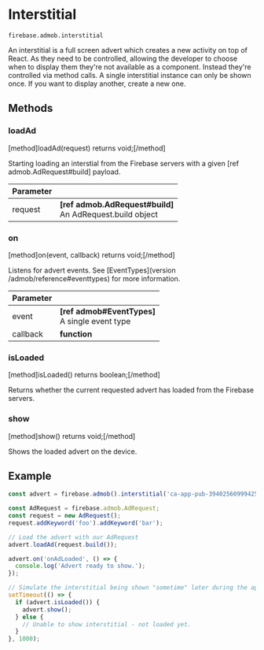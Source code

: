 # Interstitial

```
firebase.admob.interstitial
```

An interstitial is a full screen advert which creates a new activity on top of React. As they need to be controlled, allowing the developer to choose when to display them they're not available as a component. Instead they're controlled via method calls. A single interstitial instance can only be shown once. If you want to display another, create a new one.

## Methods

### loadAd
[method]loadAd(request) returns void;[/method]

Starting loading an interstial from the Firebase servers with a given [ref admob.AdRequest#build] payload.

| Parameter |         |
| --------- | ------- |
| request   | **[ref admob.AdRequest#build]** <br /> An AdRequest.build object |

### on
[method]on(event, callback) returns void;[/method]

Listens for advert events. See [EventTypes](version /admob/reference#eventtypes) for more information.

| Parameter |         |
| --------- | ------- |
| event   | **[ref admob#EventTypes]** <br /> A single event type |
| callback   | **function** |

### isLoaded
[method]isLoaded() returns boolean;[/method]

Returns whether the current requested advert has loaded from the Firebase servers.

### show
[method]show() returns void;[/method]

Shows the loaded advert on the device.

## Example

```javascript
const advert = firebase.admob().interstitial('ca-app-pub-3940256099942544/1033173712');

const AdRequest = firebase.admob.AdRequest;
const request = new AdRequest();
request.addKeyword('foo').addKeyword('bar');

// Load the advert with our AdRequest
advert.loadAd(request.build());

advert.on('onAdLoaded', () => {
  console.log('Advert ready to show.');
});

// Simulate the interstitial being shown "sometime" later during the apps lifecycle
setTimeout(() => {
  if (advert.isLoaded()) {
    advert.show();
  } else {
    // Unable to show interstitial - not loaded yet.
  }
}, 1000);
```
